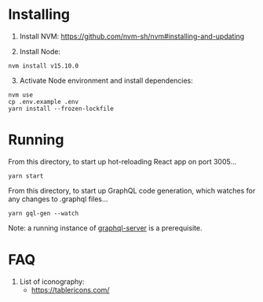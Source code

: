 # Installing

1. Install NVM:
https://github.com/nvm-sh/nvm#installing-and-updating

2. Install Node:
```
nvm install v15.10.0
```

3. Activate Node environment and install dependencies:
```
nvm use
cp .env.example .env
yarn install --frozen-lockfile
```

# Running

From this directory, to start up hot-reloading React app on port 3005...

```
yarn start
```

From this directory, to start up GraphQL code generation, which watches for any changes to .graphql files...

```
yarn gql-gen --watch
```

Note: a running instance of [graphql-server](https://github.com/bespoke-capital/graphql-server) is a prerequisite.

# FAQ

1. List of iconography:
    * https://tablericons.com/
